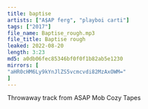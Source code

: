 ```yaml
---
title: baptise
artists: ["A$AP ferg", "playboi carti"]
tags: ["2017"]
file_name: Baptise_rough.mp3
file_title: Baptise rough
leaked: 2022-08-20
length: 3:23
md5: a0db06fec85346bf0f0f1b82ab5e1230
mirrors: [
"aHR0cHM6Ly9kYnJlZS5vcmcvdi82MzAxOWM="
]
---
```

Throwaway track from ASAP Mob Cozy Tapes
